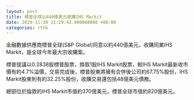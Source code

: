 ```yaml
---
layout: post
title: 標普全球以440億美元收購IHS Markit
date: 2020-11-30 21:29:42.000000000 +08:00
categories: rthk
---
```


金融數據供應商標普全球(S&P Global)同意以約440億美元，收購同業IHS Markit，是全球今年最大宗收購案。

標普提議以0.2838股標普股票，換取1股IHS Markit股票，較IHS Markit最新收市價有約4.7%溢價，交易完成後，標普股東將擁有合併後公司約67.75%股份，IHS Markit股東則有約32.25%股份，收購交易還包括48億美元債務。

總部位於倫敦的IHS Markit市值約370億美元，標普全球市值約820億美元。
